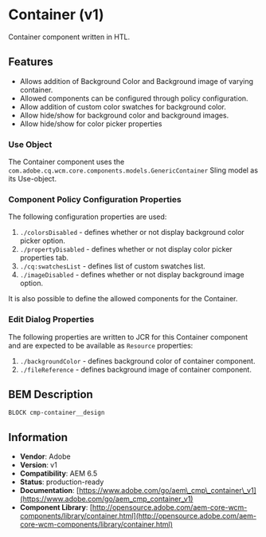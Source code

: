 <!--
Copyright 2019 Adobe Systems Incorporated

Licensed under the Apache License, Version 2.0 (the "License");
you may not use this file except in compliance with the License.
You may obtain a copy of the License at

    http://www.apache.org/licenses/LICENSE-2.0

Unless required by applicable law or agreed to in writing, software
distributed under the License is distributed on an "AS IS" BASIS,
WITHOUT WARRANTIES OR CONDITIONS OF ANY KIND, either express or implied.
See the License for the specific language governing permissions and
limitations under the License.
-->
Container (v1)
====
Container component written in HTL.

## Features

* Allows addition of Background Color and Background image of varying container.
* Allowed components can be configured through policy configuration.
* Allow addition of custom color swatches for background color.
* Allow hide/show for background color and background images.
* Allow hide/show for color picker properties

### Use Object
The Container component uses the `com.adobe.cq.wcm.core.components.models.GenericContainer` Sling model as its Use-object.

### Component Policy Configuration Properties
The following configuration properties are used:

1. `./colorsDisabled` - defines whether or not display background color picker option.
2. `./propertyDisabled` -  defines whether or not display color picker properties tab.
3. `./cq:swatchesList` - defines list of custom swatches list.
3. `./imageDisabled` - defines whether or not display background image option.

It is also possible to define the allowed components for the Container.

### Edit Dialog Properties
The following properties are written to JCR for this Container component and are expected to be available as `Resource` properties:

1. `./backgroundColor` - defines background color of container component.
2. `./fileReference` - defines background image of container component.

## BEM Description
```
BLOCK cmp-container__design
```


## Information
* **Vendor**: Adobe
* **Version**: v1
* **Compatibility**: AEM 6.5
* **Status**: production-ready
* **Documentation**: [https://www.adobe.com/go/aem\_cmp\_container\_v1](https://www.adobe.com/go/aem_cmp_container_v1)
* **Component Library**: [http://opensource.adobe.com/aem-core-wcm-components/library/container.html](http://opensource.adobe.com/aem-core-wcm-components/library/container.html)
